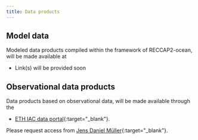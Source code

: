```yaml
---
title: Data products
---
```


## Model data

Modeled data products compiled within the framework of RECCAP2-ocean, will be made available at

- Link(s) will be provided soon

## Observational data products

Data products based on observational data, will be made available through the
- [ETH IAC data portal](https://data.iac.ethz.ch/reccapv2){:target="_blank"}.  

Please request access from
[Jens Daniel Müller](mailto:jensdaniel.mueller@usys.ethz.ch){:target="_blank"}.